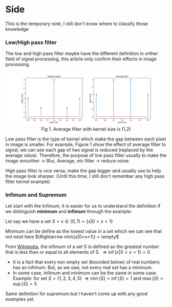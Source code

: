 # Side

This is the temporary note, I still don't know where to classify those knowledge

### Low/High pass filter

The low and high pass filter maybe have the different definition in orther field of signal processing, this article only confirm their effects in image processing. 

<center>
<img src="./filters1.png" alt="yolo" width="650">
<figcaption>
Fig 1. Average filter with kernel size is (1,2)
</figcaption>
</center>

Low pass filter is the type of kernel which make the gap between each pixel in image is smaller. For example, Figure 1 show the effect of average filter to signal, we can see each gap of two signal is reduced (replaced by the average value). Therefore, the purpose of low pass filter usually to make the image smoother $\rightarrow$ Blur, Average, etc filter $\rightarrow$ reduce noise.

High pass filter is vice versa, make the gap bigger and usually use to help the image look sharper. (Until this time, I still don't remember any high pass filter kernel example)

### Infimum and Supremum

Let start with the Infimum, it is easier for us to understand the definition if we distinguish **minimum** and **infimum** through the example:

Let say we have a set $S=x\in(0,1)=\{x|0<x<1\}$

Minimum can be define as the lowest value in a set which we can see that not exist here 
$\Rightarrow min\{x|0<x<1\} = \empty$

From [Wikipedia](https://en.wikipedia.org/wiki/Infimum_and_supremum), the infimum of a set S is defined as the greatest number that is less than or equal to all elements of S.
$\Rightarrow\displaystyle\inf\{x|0<x<1\}=0$

* It is a fact that every non empty set (bounded below) of real numbers has an infimum. But, as we saw, not every real set has a minimum.
* In some case, infimum and minimum can be the same in some case. Example: for set $S = \{1,2,3,4,5\}$
$\Rightarrow \min\{S\}=\inf\{S\}=1$ and $\max\{S\}=\sup\{S\}=5$

Same definition for supremum but I haven't come up with any good examples yet.